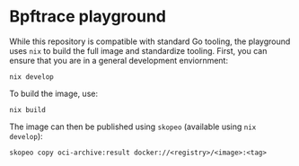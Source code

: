 # Bpftrace playground

While this repository is compatible with standard Go tooling, the playground
uses `nix` to build the full image and standardize tooling. First, you can
ensure that you are in a general development enviornment:

```
nix develop
```

To build the image, use:

```
nix build
```

The image can then be published using `skopeo` (available using `nix develop`):

```
skopeo copy oci-archive:result docker://<registry>/<image>:<tag>
```
